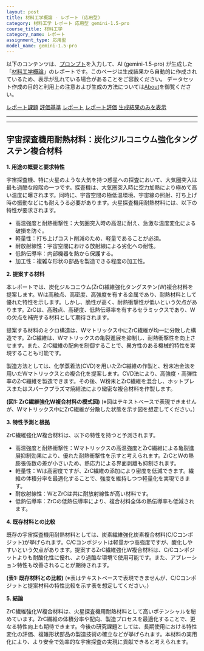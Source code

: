 ```yaml
---
layout: post
title: 材料工学概論 - レポート (応用型)
category: 材料工学 レポート 応用型 gemini-1.5-pro
course_title: 材料工学
category_name: レポート
assignment_type: 応用型
model_name: gemini-1.5-pro
---
```


以下のコンテンツは、[プロンプト](https://github.com/takedatoshiyuki/synthetic_assignments/tree/main/generated/材料工学/gemini-1.5-pro/prompt_レポート-応用型.md)を入力して、AI (gemini-1.5-pro) が生成した「[材料工学概論](/contents/材料工学/)」のレポートです。このページは生成結果から自動的に作成されているため、表示が乱れている場合があることをご容赦ください。
データセット作成の目的と利用上の注意および生成の方法については[About](/About)を御覧ください。

[レポート課題](../レポート課題-応用型)
[評価基準](../評価基準-応用型)
[レポート](../レポート-応用型)
[レポート評価](../レポート評価-応用型)
[生成結果のみを表示](https://github.com/takedatoshiyuki/synthetic_assignments/tree/main/generated/材料工学/gemini-1.5-pro/レポート-応用型.md)
  

***
***
  
## 宇宙探査機用耐熱材料：炭化ジルコニウム強化タングステン複合材料

**1. 用途の概要と要求特性**

宇宙探査機、特に火星のような大気を持つ惑星への探査において、大気圏突入は最も過酷な段階の一つです。探査機は、大気圏突入時に空力加熱により極めて高い温度に曝されます。同時に、宇宙空間の極低温環境、宇宙線の照射、打ち上げ時の振動などにも耐えうる必要があります。火星探査機用耐熱材料には、以下の特性が要求されます。

* 高温強度と耐熱衝撃性：大気圏突入時の高温に耐え、急激な温度変化による破損を防ぐ。
* 軽量性：打ち上げコスト削減のため、軽量であることが必須。
* 耐放射線性：宇宙空間における放射線による劣化への耐性。
* 低熱伝導率：内部機器を熱から保護する。
* 加工性：複雑な形状の部品を製造できる程度の加工性。

**2. 提案する材料**

本レポートでは、炭化ジルコニウム(ZrC)繊維強化タングステン(W)複合材料を提案します。Wは高融点、高密度、高強度を有する金属であり、耐熱材料として優れた特性を示します。しかし、脆性が高く、耐熱衝撃性が低いという欠点があります。ZrCは、高融点、高硬度、低熱伝導率を有するセラミックスであり、Wの欠点を補完する材料として期待されます。

提案する材料のミクロ構造は、Wマトリックス中にZrC繊維が均一に分散した構造です。ZrC繊維は、Wマトリックスの亀裂進展を抑制し、耐熱衝撃性を向上させます。また、ZrC繊維の配向を制御することで、異方性のある機械的特性を実現することも可能です。

製造方法としては、化学蒸着法(CVD)を用いたZrC繊維の作製と、粉末冶金法を用いたWマトリックスとの複合化を提案します。CVD法により、高強度・高弾性率のZrC繊維を製造できます。その後、W粉末とZrC繊維を混合し、ホットプレスまたはスパークプラズマ焼結法により緻密な複合材料を作製します。

**(図1: ZrC繊維強化W複合材料の模式図)** (※図はテキストベースで表現できませんが、Wマトリックス中にZrC繊維が分散した状態を示す図を想定してください。)

**3. 特性予測と根拠**

ZrC繊維強化W複合材料は、以下の特性を持つと予測されます。

* 高温強度と耐熱衝撃性：Wマトリックスの高温強度とZrC繊維による亀裂進展抑制効果により、優れた耐熱衝撃性を示すと考えられます。ZrCとWの熱膨張係数の差が小さいため、熱応力による界面剥離も抑制されます。
* 軽量性：Wは高密度ですが、ZrC繊維の添加により密度を低減できます。繊維の体積分率を最適化することで、強度を維持しつつ軽量化を実現できます。
* 耐放射線性：WとZrCは共に耐放射線性が高い材料です。
* 低熱伝導率：ZrCの低熱伝導率により、複合材料全体の熱伝導率も低減されます。

**4. 既存材料との比較**

既存の宇宙探査機用耐熱材料としては、炭素繊維強化炭素複合材料(C/Cコンポジット)が挙げられます。C/Cコンポジットは軽量かつ高強度ですが、酸化しやすいという欠点があります。提案するZrC繊維強化W複合材料は、C/Cコンポジットよりも耐酸化性に優れ、より過酷な環境で使用可能です。また、アブレーション特性も改善されることが期待されます。

**(表1: 既存材料との比較)** (※表はテキストベースで表現できませんが、C/Cコンポジットと提案材料の特性比較を示す表を想定してください。)

**5. 結論**

ZrC繊維強化W複合材料は、火星探査機用耐熱材料として高いポテンシャルを秘めています。ZrC繊維の体積分率や配向、製造プロセスを最適化することで、更なる特性向上も期待できます。今後の研究課題としては、長期使用における特性変化の評価、複雑形状部品の製造技術の確立などが挙げられます。本材料の実用化により、より安全で効率的な宇宙探査の実現に貢献できると考えられます。
